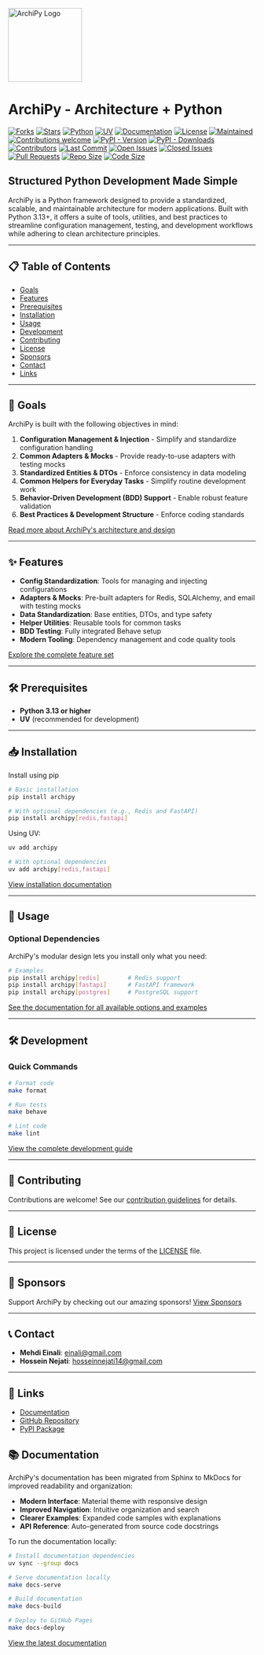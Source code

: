 <img src="docs/assets/logo.jpg" alt="ArchiPy Logo" width="150"/>

# ArchiPy - Architecture + Python

[![Forks](https://img.shields.io/github/forks/SyntaxArc/ArchiPy)](https://github.com/SyntaxArc/ArchiPy/network/members)
[![Stars](https://img.shields.io/github/stars/SyntaxArc/ArchiPy)](https://github.com/SyntaxArc/ArchiPy/stargazers)
[![Python](https://img.shields.io/badge/Python-3.13+-blue.svg)](https://www.python.org/downloads/)
[![UV](https://img.shields.io/badge/UV-package%20manager-blue)](https://docs.astral.sh/uv/)
[![Documentation](https://img.shields.io/badge/docs-MkDocs-blue.svg)](https://syntaxarc.github.io/ArchiPy/)
[![License](https://img.shields.io/github/license/SyntaxArc/ArchiPy)](https://github.com/SyntaxArc/ArchiPy/blob/master/LICENSE)
[![Maintained](https://img.shields.io/badge/Maintained-yes-brightgreen)](https://github.com/SyntaxArc/ArchiPy)
[![Contributions welcome](https://img.shields.io/badge/contributions-welcome-brightgreen)](https://github.com/SyntaxArc/ArchiPy/blob/master/CONTRIBUTING.md)
[![PyPI - Version](https://img.shields.io/pypi/v/archipy)](https://pypi.org/project/archipy/)
[![PyPI - Downloads](https://img.shields.io/pypi/dm/archipy)](https://pypi.org/project/archipy/)
[![Contributors](https://img.shields.io/github/contributors/SyntaxArc/ArchiPy)](https://github.com/SyntaxArc/ArchiPy/graphs/contributors)
[![Last Commit](https://img.shields.io/github/last-commit/SyntaxArc/ArchiPy)](https://github.com/SyntaxArc/ArchiPy/commits/main)
[![Open Issues](https://img.shields.io/github/issues/SyntaxArc/ArchiPy)](https://github.com/SyntaxArc/ArchiPy/issues)
[![Closed Issues](https://img.shields.io/github/issues-closed/SyntaxArc/ArchiPy)](https://github.com/SyntaxArc/ArchiPy/issues?q=is%3Aissue+is%3Aclosed)
[![Pull Requests](https://img.shields.io/github/issues-pr/SyntaxArc/ArchiPy)](https://github.com/SyntaxArc/ArchiPy/pulls)
[![Repo Size](https://img.shields.io/github/repo-size/SyntaxArc/ArchiPy)](https://github.com/SyntaxArc/ArchiPy)
[![Code Size](https://img.shields.io/github/languages/code-size/SyntaxArc/ArchiPy)](https://github.com/SyntaxArc/ArchiPy)

## **Structured Python Development Made Simple**

ArchiPy is a Python framework designed to provide a standardized, scalable, and maintainable architecture for modern applications. Built with Python 3.13+, it offers a suite of tools, utilities, and best practices to streamline configuration management, testing, and development workflows while adhering to clean architecture principles.

---

## 📋 Table of Contents

- [Goals](#-goals)
- [Features](#-features)
- [Prerequisites](#-prerequisites)
- [Installation](#-installation)
- [Usage](#-usage)
- [Development](#-development)
- [Contributing](#-contributing)
- [License](#-license)
- [Sponsors](#-sponsors)
- [Contact](#-contact)
- [Links](#-links)

---

## 🎯 Goals

ArchiPy is built with the following objectives in mind:

1. **Configuration Management & Injection** - Simplify and standardize configuration handling
2. **Common Adapters & Mocks** - Provide ready-to-use adapters with testing mocks
3. **Standardized Entities & DTOs** - Enforce consistency in data modeling
4. **Common Helpers for Everyday Tasks** - Simplify routine development work
5. **Behavior-Driven Development (BDD) Support** - Enable robust feature validation
6. **Best Practices & Development Structure** - Enforce coding standards

[Read more about ArchiPy's architecture and design](https://syntaxarc.github.io/ArchiPy/architecture)

---

## ✨ Features

- **Config Standardization**: Tools for managing and injecting configurations
- **Adapters & Mocks**: Pre-built adapters for Redis, SQLAlchemy, and email with testing mocks
- **Data Standardization**: Base entities, DTOs, and type safety
- **Helper Utilities**: Reusable tools for common tasks
- **BDD Testing**: Fully integrated Behave setup
- **Modern Tooling**: Dependency management and code quality tools

[Explore the complete feature set](https://syntaxarc.github.io/ArchiPy/features)

---

## 🛠️ Prerequisites

- **Python 3.13 or higher**
- **UV** (recommended for development)

---

## 📥 Installation
 Install using pip
```bash
# Basic installation
pip install archipy

# With optional dependencies (e.g., Redis and FastAPI)
pip install archipy[redis,fastapi]
```

Using UV:
```bash
uv add archipy

# With optional dependencies
uv add archipy[redis,fastapi]
```

[View installation documentation](https://syntaxarc.github.io/ArchiPy/installation)

---

## 🎯 Usage

### Optional Dependencies

ArchiPy's modular design lets you install only what you need:

```bash
# Examples
pip install archipy[redis]        # Redis support
pip install archipy[fastapi]      # FastAPI framework
pip install archipy[postgres]     # PostgreSQL support
```

[See the documentation for all available options and examples](https://syntaxarc.github.io/ArchiPy/usage)

---

## 🛠️ Development

### Quick Commands

```bash
# Format code
make format

# Run tests
make behave

# Lint code
make lint
```

[View the complete development guide](https://syntaxarc.github.io/ArchiPy/development)

---

## 🤝 Contributing

Contributions are welcome! See our [contribution guidelines](CONTRIBUTING.md) for details.

---

## 📄 License

This project is licensed under the terms of the [LICENSE](LICENSE) file.

---

## 🙌 Sponsors

Support ArchiPy by checking out our amazing sponsors! [View Sponsors](SPONSORS.md)

---

## 📞 Contact

- **Mehdi Einali**: [einali@gmail.com](mailto:einali@gmail.com)
- **Hossein Nejati**: [hosseinnejati14@gmail.com](mailto:hosseinnejati14@gmail.com)

---

## 🔗 Links

- [Documentation](https://syntaxarc.github.io/ArchiPy/)
- [GitHub Repository](https://github.com/SyntaxArc/ArchiPy)
- [PyPI Package](https://pypi.org/project/archipy/)

## 📚 Documentation

ArchiPy's documentation has been migrated from Sphinx to MkDocs for improved readability and organization:

- **Modern Interface**: Material theme with responsive design
- **Improved Navigation**: Intuitive organization and search
- **Clearer Examples**: Expanded code samples with explanations
- **API Reference**: Auto-generated from source code docstrings

To run the documentation locally:

```bash
# Install documentation dependencies
uv sync --group docs

# Serve documentation locally
make docs-serve

# Build documentation
make docs-build

# Deploy to GitHub Pages
make docs-deploy
```

[View the latest documentation](https://syntaxarc.github.io/ArchiPy/)

